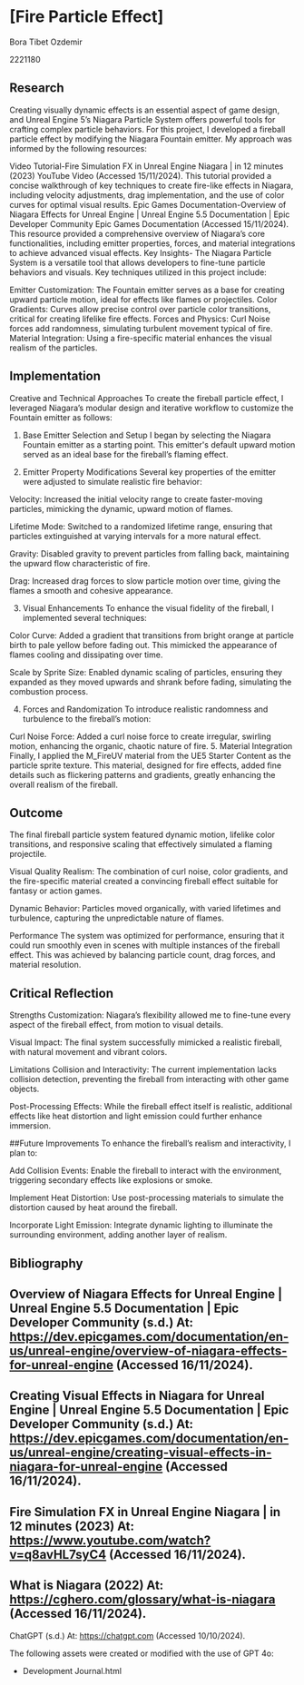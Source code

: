 # [Fire Particle Effect]



Bora Tibet Ozdemir

2221180

## Research
Creating visually dynamic effects is an essential aspect of game design, and Unreal Engine 5’s Niagara Particle System offers powerful tools for crafting complex particle behaviors. For this project, I developed a fireball particle effect by modifying the Niagara Fountain emitter. My approach was informed by the following resources:

Video Tutorial-Fire Simulation FX in Unreal Engine Niagara | in 12 minutes (2023)
YouTube Video (Accessed 15/11/2024).
This tutorial provided a concise walkthrough of key techniques to create fire-like effects in Niagara, including velocity adjustments, drag implementation, and the use of color curves for optimal visual results.
Epic Games Documentation-Overview of Niagara Effects for Unreal Engine | Unreal Engine 5.5 Documentation | Epic Developer Community
Epic Games Documentation (Accessed 15/11/2024).
This resource provided a comprehensive overview of Niagara’s core functionalities, including emitter properties, forces, and material integrations to achieve advanced visual effects.
Key Insights-
The Niagara Particle System is a versatile tool that allows developers to fine-tune particle behaviors and visuals. Key techniques utilized in this project include:

Emitter Customization: The Fountain emitter serves as a base for creating upward particle motion, ideal for effects like flames or projectiles.
Color Gradients: Curves allow precise control over particle color transitions, critical for creating lifelike fire effects.
Forces and Physics: Curl Noise forces add randomness, simulating turbulent movement typical of fire.
Material Integration: Using a fire-specific material enhances the visual realism of the particles.











## Implementation

Creative and Technical Approaches
To create the fireball particle effect, I leveraged Niagara’s modular design and iterative workflow to customize the Fountain emitter as follows:

1. Base Emitter Selection and Setup
I began by selecting the Niagara Fountain emitter as a starting point. This emitter's default upward motion served as an ideal base for the fireball’s flaming effect.

2. Emitter Property Modifications
Several key properties of the emitter were adjusted to simulate realistic fire behavior:

Velocity:
Increased the initial velocity range to create faster-moving particles, mimicking the dynamic, upward motion of flames.

Lifetime Mode:
Switched to a randomized lifetime range, ensuring that particles extinguished at varying intervals for a more natural effect.

Gravity:
Disabled gravity to prevent particles from falling back, maintaining the upward flow characteristic of fire.

Drag:
Increased drag forces to slow particle motion over time, giving the flames a smooth and cohesive appearance.

3. Visual Enhancements
To enhance the visual fidelity of the fireball, I implemented several techniques:

Color Curve:
Added a gradient that transitions from bright orange at particle birth to pale yellow before fading out. This mimicked the appearance of flames cooling and dissipating over time.

Scale by Sprite Size:
Enabled dynamic scaling of particles, ensuring they expanded as they moved upwards and shrank before fading, simulating the combustion process.

4. Forces and Randomization
To introduce realistic randomness and turbulence to the fireball’s motion:

Curl Noise Force:
Added a curl noise force to create irregular, swirling motion, enhancing the organic, chaotic nature of fire.
5. Material Integration
Finally, I applied the M_FireUV material from the UE5 Starter Content as the particle sprite texture. This material, designed for fire effects, added fine details such as flickering patterns and gradients, greatly enhancing the overall realism of the fireball.

## Outcome
The final fireball particle system featured dynamic motion, lifelike color transitions, and responsive scaling that effectively simulated a flaming projectile.

Visual Quality
Realism:
The combination of curl noise, color gradients, and the fire-specific material created a convincing fireball effect suitable for fantasy or action games.

Dynamic Behavior:
Particles moved organically, with varied lifetimes and turbulence, capturing the unpredictable nature of flames.

Performance
The system was optimized for performance, ensuring that it could run smoothly even in scenes with multiple instances of the fireball effect. This was achieved by balancing particle count, drag forces, and material resolution.



## Critical Reflection
Strengths
Customization:
Niagara’s flexibility allowed me to fine-tune every aspect of the fireball effect, from motion to visual details.

Visual Impact:
The final system successfully mimicked a realistic fireball, with natural movement and vibrant colors.

Limitations
Collision and Interactivity:
The current implementation lacks collision detection, preventing the fireball from interacting with other game objects.

Post-Processing Effects:
While the fireball effect itself is realistic, additional effects like heat distortion and light emission could further enhance immersion.

##Future Improvements
To enhance the fireball’s realism and interactivity, I plan to:

Add Collision Events:
Enable the fireball to interact with the environment, triggering secondary effects like explosions or smoke.

Implement Heat Distortion:
Use post-processing materials to simulate the distortion caused by heat around the fireball.

Incorporate Light Emission:
Integrate dynamic lighting to illuminate the surrounding environment, adding another layer of realism.

## Bibliography
Overview of Niagara Effects for Unreal Engine | Unreal Engine 5.5 Documentation | Epic Developer Community (s.d.) At: https://dev.epicgames.com/documentation/en-us/unreal-engine/overview-of-niagara-effects-for-unreal-engine (Accessed  16/11/2024).
-
Creating Visual Effects in Niagara for Unreal Engine | Unreal Engine 5.5 Documentation | Epic Developer Community (s.d.) At: https://dev.epicgames.com/documentation/en-us/unreal-engine/creating-visual-effects-in-niagara-for-unreal-engine (Accessed  16/11/2024).
-
Fire Simulation FX in Unreal Engine Niagara | in 12 minutes (2023) At: https://www.youtube.com/watch?v=q8avHL7syC4 (Accessed  16/11/2024).
-
What is Niagara (2022) At: https://cghero.com/glossary/what-is-niagara (Accessed  16/11/2024).
-



ChatGPT (s.d.) At: https://chatgpt.com (Accessed  10/10/2024).






The following assets were created or modified with the use of GPT 4o:
- Development Journal.html

